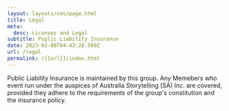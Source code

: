 ```yaml
---
layout: layouts/cms/page.html
title: Legal
meta:
  desc: Licenses and Legal
subtitle: Puplic Liability Insurance
date: 2023-03-08T04:43:28.569Z
url: /legal
permalink: /{{url}}/index.html
---
```

Public Liability Insurance is maintained by this group. Any Memebers who event run under the auspices of  Australia  Storytelling (SA) Inc. are covered, provided they adhere to the requirements of the group's constitution and the insurance policy.